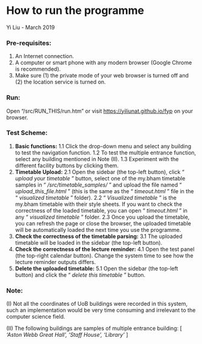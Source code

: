 # How to run the programme
Yi Liu - March 2019

### Pre-requisites:

1. An Internet connection.
2. A computer or smart phone with any modern browser (Google Chrome is recommended).
3. Make sure (1) the private mode of your web browser is turned off and (2) the location service
    is turned on.

### Run:

Open “/src/RUN_THIS/run.htm” or visit https://yiliunat.github.io/fyp on your browser.

### Test Scheme:

1. **Basic functions:**
    1.1 Click the drop-down menu and select any building to test the navigation function.
    1.2 To test the multiple entrance function, select any building mentioned in Note (II).
    1.3 Experiment with the different facility buttons by clicking them.
2. **Timetable Upload:**
    2.1 Open the sidebar (the top-left button), click “ _upload your timetable_ ” button, select one
       of the my.bham timetable samples in “ _/src/timetable_samples/_ ” and upload the file
       named “ _upload_this_file.html_ ” (this is the same as the “ _timeout.html_ ” file in the
       “ _visualized timetable_ ” folder).
    2.2 “ _Visualized timetable_ ” is the my.bham timetable with their style sheets. If you want to
       check the correctness of the loaded timetable, you can open “ _timeout.html_ ” in any
       “ _visualized timetable_ ” folder.
    2.3 Once you upload the timetable, you can refresh the page or close the browser, the
       uploaded timetable will be automatically loaded the next time you use the programme.
3. **Check the correctness of the timetable parsing:**
    3.1 The uploaded timetable will be loaded in the sidebar (the top-left button).
4. **Check the correctness of the lecture reminder:**
    4.1 Open the test panel (the top-right calendar button). Change the system time to see
       how the lecture reminder outputs differs.
5. **Delete the uploaded timetable:**
    5.1 Open the sidebar (the top-left button) and click the “ _delete this timetable_ ” button.

### Note:
(I) Not all the coordinates of UoB buildings were recorded in this system, such an
implementation would be very time consuming and irrelevant to the computer science field.

(II) The following buildings are samples of multiple entrance building:
[ _‘Aston Webb Great Hall’, ‘Staff House’, ‘Library’_ ]



